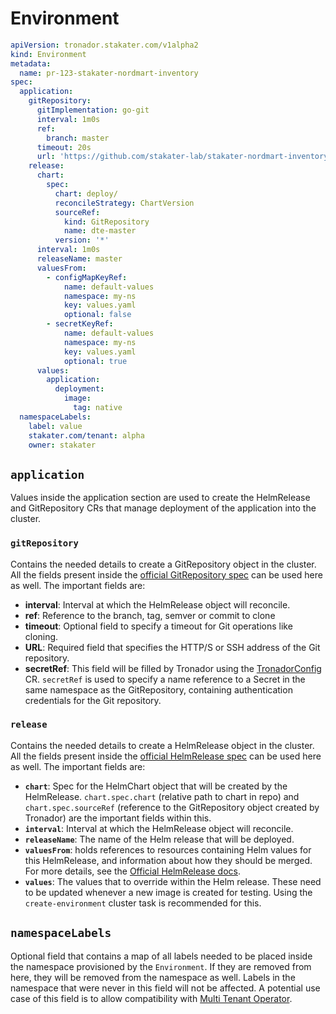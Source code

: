 # Environment

```yaml
apiVersion: tronador.stakater.com/v1alpha2
kind: Environment
metadata:
  name: pr-123-stakater-nordmart-inventory
spec:
  application:
    gitRepository:
      gitImplementation: go-git
      interval: 1m0s
      ref:
        branch: master
      timeout: 20s
      url: 'https://github.com/stakater-lab/stakater-nordmart-inventory'
    release:
      chart:
        spec:
          chart: deploy/
          reconcileStrategy: ChartVersion
          sourceRef:
            kind: GitRepository
            name: dte-master
          version: '*'
      interval: 1m0s
      releaseName: master
      valuesFrom:
        - configMapKeyRef:
            name: default-values
            namespace: my-ns
            key: values.yaml
            optional: false
        - secretKeyRef:
            name: default-values
            namespace: my-ns
            key: values.yaml
            optional: true
      values:
        application:
          deployment:
            image:
              tag: native
  namespaceLabels:
    label: value
    stakater.com/tenant: alpha
    owner: stakater
```

## `application`

Values inside the application section are used to create the HelmRelease and GitRepository CRs that manage deployment of the application into the cluster.

### `gitRepository`

Contains the needed details to create a GitRepository object in the cluster. All the fields present inside the [official GitRepository spec](https://fluxcd.io/docs/components/source/gitrepositories/) can be used here as well. The important fields are:

- **interval**: Interval at which the HelmRelease object will reconcile.
- **ref**: Reference to the branch, tag, semver or commit to clone
- **timeout**: Optional field to specify a timeout for Git operations like cloning.
- **URL**: Required field that specifies the HTTP/S or SSH address of the Git repository.
- **secretRef**: This field will be filled by Tronador using the [TronadorConfig](./tronador_config.md) CR. `secretRef` is used to specify a name reference to a Secret in the same namespace as the GitRepository, containing authentication credentials for the Git repository.

### `release`

Contains the needed details to create a HelmRelease object in the cluster. All the fields present inside the [official HelmRelease spec](https://fluxcd.io/docs/components/helm/helmreleases/) can be used here as well. The important fields are:

- **`chart`**: Spec for the HelmChart object that will be created by the HelmRelease. `chart.spec.chart` (relative path to chart in repo) and `chart.spec.sourceRef` (reference to the GitRepository object created by Tronador) are the important fields within this.
- **`interval`**: Interval at which the HelmRelease object will reconcile.
- **`releaseName`**: The name of the Helm release that will be deployed.
- **`valuesFrom`**: holds references to resources containing Helm values for this HelmRelease, and information about how they should be merged. For more details, see the [Official HelmRelease docs](https://fluxcd.io/legacy/helm-operator/helmrelease-guide/values/).
- **`values`**: The values that to override within the Helm release. These need to be updated whenever a new image is created for testing. Using the `create-environment` cluster task is recommended for this.


## `namespaceLabels`

Optional field that contains a map of all labels needed to be placed inside the namespace provisioned by the `Environment`. If they are removed from here, they will be removed from the namespace as well. Labels in the namespace that were never in this field will not be affected. A potential use case of this field is to allow compatibility with [Multi Tenant Operator](../multi-tenant-operator/overview.md).
